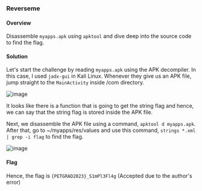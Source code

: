 ### Reverseme

#### Overview

Disassemble `myapps.apk` using `apktool` and dive deep into the source code to find the flag.

#### Solution

Let's start the challenge by reading `myapps.apk` using the APK decompiler. In this case, I used `jadx-gui` in Kali Linux. Whenever they give us an APK file, jump straight to the `MainActivity` inside /com directory.

![image](https://github.com/rydzze/CTF_Write-up/assets/86187059/79c780b6-5b33-4290-9a5a-e17d576691e6)

It looks like there is a function that is going to get the string flag and hence, we can say that the string flag is stored inside the APK file.

Next, we disassemble the APK file using a command, `apktool d myapps.apk`. After that, go to ~/myapps/res/values and use this command, `strings *.xml | grep -i flag` to find the flag.

![image](https://github.com/rydzze/CTF_Write-up/assets/86187059/855ffcd0-9f42-4806-bda9-5eb321d94dce)

#### Flag

Hence, the flag is `{PETGRAD2023}_S1mPl3Fl4g` (Accepted due to the author's error)  

